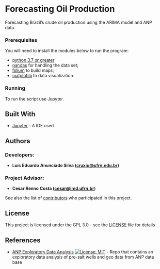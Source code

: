 # Forecasting Oil Production
Forecasting Brazil’s crude oil production using the ARIMA model and ANP data.

### Prerequisites

You will need to install the modules below to run the program: 
* [python 3.7 or greater](https://www.python.org/downloads/release/python-370/)
* [pandas](https://pandas.pydata.org/) for handling the data set;
* [folium](http://python-visualization.github.io/folium/) to build maps;
* [matplotlib](https://matplotlib.org/) to data visualization.

### Running

To run the script use Jupyter.

## Built With

* [Jupyter](http://jupyter.org/) - A IDE used

## Authors
### Developers: 
* **Luís Eduardo Anunciado Silva ([cruxiu@ufrn.edu.br](mailto:cruxiu@ufrn.edu.br))** 
### Project Advisor: 
* **Cesar Renno Costa ([cesar@imd.ufrn.br](mailto:cesar@imd.ufrn.br))**

See also the list of [contributors](https://github.com/cruxiu/IMD0261-ForecastingOilProduction/contributors) who participated in this project.

## License

This project is licensed under the GPL 3.0 - see the [LICENSE](LICENSE) file for details

## References

* [ANP Exploratory Data Analysis](https://github.com/volpatto/anp-data-analysis) [![License: MIT](https://img.shields.io/badge/License-MIT-yellow.svg)](https://opensource.org/licenses/MIT) - Repo that contains an exploratory data analysis of pre-salt wells and geo data from ANP data base 
